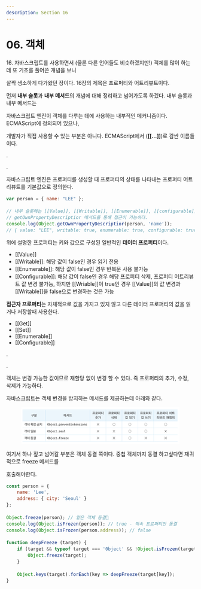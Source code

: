 ```yaml
---
description: Section 16
---
```


# 06. 객체

16\. 자바스크립트를 사용하면서 (물론 다른 언어들도 비슷하겠지만!) 객체를 많이 하는데 또 기초를 풀어쓴 개념을 보니

살짝 생소하게 다가왔던 장이다. 16장의 제목은 프로퍼티와 어트리뷰트이다.

먼저 **내부 슬롯**과 **내부 메서드**의 개념에 대해 정리하고 넘어가도록 하겠다. 내부 슬롯과 내부 메서드는&#x20;

자바스크립트 엔진이 객체를 다루는 데에 사용하는 내부적인 메커니즘이다. ECMAScript에 정의되어 있으나,

개발자가 직접 사용할 수 있는 부분은 아니다. ECMAScript에서 (**\[\[...]]**)로 감싼 이름들이다.

.

.

자바스크립트 엔진은 프로퍼티를 생성할 때 프로퍼티의 상태를 나타내는 프로퍼티 어트리뷰트를 기본값으로 정의한다.

```javascript
var person = { name: "LEE" };

// 내부 슬롯에는 [[Value]], [[Writable]], [[Enumerable]], [[configurable]] 이지만
// getOwnPropertyDescriptior 메서드를 통해 접근이 가능하다.
console.log(Object.getOwnPropertyDescriptior(person, 'name'));
// { value: "LEE", writable: true, enumerable: true, configurable: true}
```

위에 설명한 프로퍼티는 키와 값으로 구성된 일반적인 **데이터 프로퍼티**이다.

* \[\[Value]]
* \[\[Writable]]: 해당 값이 false인 경우 읽기 전용
* \[\[Enumerable]]: 해당 값이 false인 경우 반복문 사용 불가능
* \[\[Configurable]]: 해당 값이 false인 경우 해당 프로퍼티 삭제, 프로퍼티 어트리뷰트 값 변경 불가능, 하지만 \[\[Wriable]]이 true인 경우 \[\[Value]]의 값 변경과 \[\[Writable]]을 false으로 변경하는 것은 가능

**접근자 프로퍼티**는 자체적으로 값을 가지고 있지 않고 다른 데이터 프로퍼티의 값을 읽거나 저장할때 사용한다.

* \[\[Get]]
* \[\[Set]]
* \[\[Enumerable]]
* \[\[Configurable]]

.

.

객체는 변경 가능한 값이므로 재할당 없이 변경 할 수 있다. 즉 프로퍼티의 추가, 수정, 삭제가 가능하다.

자바스크립트는 객체 변경을 방지하는 메서드를 제공하는데 아래와 같다.

<figure><img src="../.gitbook/assets/image.png" alt=""><figcaption></figcaption></figure>

여기서 하나 짚고 넘어갈 부분은 객체 동결 쪽이다. 중첩 객체까지 동결 하고싶다면 재귀적으로 freeze 메서드를

호출해야한다.

```javascript
const person = {
    name: 'Lee',
    address: { city: 'Seoul' }
};

Object.freeze(person); // 얕은 객체 동결
console.log(Object.isFrozen(person)); // true - 직속 프로퍼티만 동결
console.log(Object.isFrozen(person.address)); // false

function deepFreeze (target) {
    if (target && typeof target === '0bject' && !Object.isFrozen(target)) {
        Object.freeze(target);
    }
    
    Object.keys(target).forEach(key => deepFreeze(target[key]);
}
```

